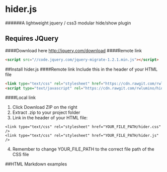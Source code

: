 # hider.js
######A lightweight jquery / css3 modular hide/show plugin

## Requires JQuery
####Download here
http://jquery.com/download
####Remote link
```html
<script src="//code.jquery.com/jquery-migrate-1.2.1.min.js"></script>
```


##Install hider.js
####Remote link
Include this in the header of your HTML file
```html
<link type="text/css" rel="stylesheet" href="https://cdn.rawgit.com/rwlumino/hider/master/hider.css" />
<script type="text/javascript" rel="https://cdn.rawgit.com/rwlumino/hider/master/hider.css"></script>
```
####Local link
1. Click Download ZIP on the right
2. Extract .zip to your project folder
3. Link in the header of your HTML file:
  ```
  <link type="text/css" rel="stylesheet" href="YOUR_FILE_PATH/hider.css" />
  <link type="text/css" rel="stylesheet" href="YOUR_FILE_PATH/hider.js" />
  ```
4. Remember to change YOUR_FILE_PATH to the correct file path of the CSS file






##HTML Markdown examples
